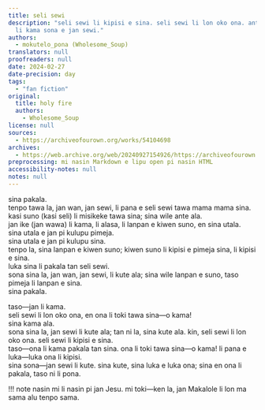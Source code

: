 ```yaml
---
title: seli sewi
description: "seli sewi li kipisi e sina. seli sewi li lon oko ona. ante: jan Makalole
  li kama sona e jan sewi."
authors:
  - mokutelo_pona (Wholesome_Soup)
translators: null
proofreaders: null
date: 2024-02-27
date-precision: day
tags:
  - "fan fiction"
original:
  title: holy fire
  authors:
    - Wholesome_Soup
license: null
sources:
  - https://archiveofourown.org/works/54104698
archives:
  - https://web.archive.org/web/20240927154926/https://archiveofourown.org/works/54104698
preprocessing: mi nasin Markdown e lipu open pi nasin HTML
accessibility-notes: null
notes: null
---
```


sina pakala.  
tenpo tawa la, jan wan, jan sewi, li pana e seli sewi tawa mama mama sina.  
kasi suno (kasi seli) li misikeke tawa sina; sina wile ante ala.  
jan ike (jan wawa) li kama, li alasa, li lanpan e kiwen suno, en sina utala.  
sina utala e jan pi kulupu pimeja.  
sina utala e jan pi kulupu sina.  
tenpo la, sina lanpan e kiwen suno; kiwen suno li kipisi e pimeja sina, li kipisi e sina.  
luka sina li pakala tan seli sewi.  
sona sina la, jan wan, jan sewi, li kute ala; sina wile lanpan e suno, taso pimeja li lanpan e sina.  
sina pakala.

taso—jan li kama.  
seli sewi li lon oko ona, en ona li toki tawa sina—o kama!  
sina kama ala.  
sona sina la, jan sewi li kute ala; tan ni la, sina kute ala. kin, seli sewi li lon oko ona. seli sewi li kipisi e sina.  
taso—ona li kama pakala tan sina. ona li toki tawa sina—o kama! li pana e luka—luka ona li kipisi.  
sina sona—jan sewi li kute. sina kute, sina luka e luka ona; sina en ona li pakala, taso ni li pona.

!!! note
nasin mi li nasin pi jan Jesu. mi toki—ken la, jan Makalole li lon ma sama alu tenpo sama.
